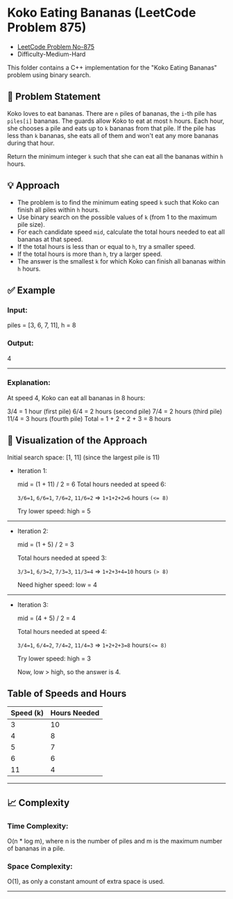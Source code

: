 # Koko Eating Bananas (LeetCode Problem 875)
- [LeetCode Problem No-875](https://leetcode.com/problems/koko-eating-bananas/)
- Difficulty-Medium-Hard

This folder contains a C++ implementation for the "Koko Eating Bananas" problem using binary search.

## 📝 Problem Statement

Koko loves to eat bananas. There are `n` piles of bananas, the `i`-th pile has `piles[i]` bananas. The guards allow Koko to eat at most `h` hours. Each hour, she chooses a pile and eats up to `k` bananas from that pile. If the pile has less than `k` bananas, she eats all of them and won't eat any more bananas during that hour.

Return the minimum integer `k` such that she can eat all the bananas within `h` hours.



## 💡 Approach

- The problem is to find the minimum eating speed `k` such that Koko can finish all piles within `h` hours.
- Use binary search on the possible values of `k` (from 1 to the maximum pile size).
- For each candidate speed `mid`, calculate the total hours needed to eat all bananas at that speed.
- If the total hours is less than or equal to `h`, try a smaller speed.
- If the total hours is more than `h`, try a larger speed.
- The answer is the smallest `k` for which Koko can finish all bananas within `h` hours.

## ✅ Example
### Input:
piles = [3, 6, 7, 11], h = 8
### Output:
4

---

### Explanation:
At speed 4, Koko can eat all bananas in 8 hours:

3/4 = 1 hour (first pile)
6/4 = 2 hours (second pile)
7/4 = 2 hours (third pile)
11/4 = 3 hours (fourth pile)
Total = 1 + 2 + 2 + 3 = 8 hours

## 🧠 Visualization of the Approach

Initial search space: [1, 11] (since the largest pile is 11)

- Iteration 1:

    mid = (1 + 11) / 2 = 6
    Total hours needed at speed 6:

    `3/6=1`, `6/6=1`, `7/6=2`, `11/6=2`  => `1+1+2+2=6` hours `(<= 8)`
   
    Try lower speed: high = 5

---

- Iteration 2:

  mid = (1 + 5) / 2 = 3
 
    Total hours needed at speed 3:

    `3/3=1`, `6/3=2`, `7/3=3`, `11/3=4`  => `1+2+3+4=10` hours `(> 8)`
    
    Need higher speed: low = 4

---

- Iteration 3:

  mid = (4 + 5) / 2 = 4

  Total hours needed at speed 4:

    `3/4=1`, `6/4=2`, `7/4=2`, `11/4=3`  => `1+2+2+3=8` hours`(<= 8)`

    Try lower speed: high = 3

    Now, low > high, so the answer is 4.


## Table of Speeds and Hours


| Speed (k) | Hours Needed |
|-----------|--------------|
|     3     |     10       |
|     4     |      8       |
|     5     |      7       |
|     6     |      6       |
|    11     |      4       |

---

## 📈 Complexity
### Time Complexity:
 O(n * log m), where n is the number of piles and m is the maximum number of bananas in a pile.
### Space Complexity:
 O(1), as only a constant amount of extra space is used.

 ---
